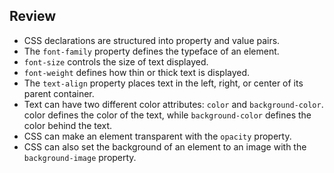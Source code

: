 ## Review
- CSS declarations are structured into property and value pairs.
- The `font-family` property defines the typeface of an element.
- `font-size` controls the size of text displayed.
- `font-weight` defines how thin or thick text is displayed.
- The `text-align` property places text in the left, right, or center of its parent container.
- Text can have two different color attributes: `color` and `background-color`. color defines the color of the text, while `background-color` defines the color behind the text.
- CSS can make an element transparent with the `opacity` property.
- CSS can also set the background of an element to an image with the `background-image` property.